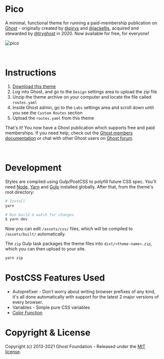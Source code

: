 # Pico

A minimal, functional theme for running a paid-membership publication on [Ghost](https://ghost.org) - originally created by [@pjrvs](https://github.com/pjrvs) and [@jackellis](https://github.com/jackellis), acquired and stewarded by [@tryghost](https://github.com/tryghost) in 2020. Now available for free, for everyone!

![pico](https://user-images.githubusercontent.com/120485/70646878-67b93400-1c7a-11ea-9722-64bb7ecf2d22.png)

&nbsp;


# Instructions

1. [Download this theme](https://github.com/TryGhost/Pico/archive/master.zip)
2. Log into Ghost, and go to the `Design` settings area to upload the zip file
3. Unzip the theme archive on your computer and locate the file called `routes.yaml`
4. Inside Ghost admin, go to the `Labs` settings area and scroll down until you see the `Custom Routes` section
5. Upload the `routes.yaml` from this theme

That's it! You now have a Ghost publication which supports free and paid memberships. If you need help, check out the <a href="https://ghost.org/docs/members/">Ghost members documentation</a> or chat with other Ghost users on <a href="https://forum.ghost.org">Ghost forum</a>.

&nbsp;

# Development

Styles are compiled using Gulp/PostCSS to polyfill future CSS spec. You'll need [Node](https://nodejs.org/), [Yarn](https://yarnpkg.com/) and [Gulp](https://gulpjs.com) installed globally. After that, from the theme's root directory:

```bash
# Install
yarn

# Run build & watch for changes
$ yarn dev
```

Now you can edit `/assets/css/` files, which will be compiled to `/assets/built/` automatically.

The `zip` Gulp task packages the theme files into `dist/<theme-name>.zip`, which you can then upload to your site.

```bash
yarn zip
```

# PostCSS Features Used

- Autoprefixer - Don't worry about writing browser prefixes of any kind, it's all done automatically with support for the latest 2 major versions of every browser.
- Variables - Simple pure CSS variables
- [Color Function](https://github.com/postcss/postcss-color-function)


# Copyright & License

Copyright (c) 2013-2021 Ghost Foundation - Released under the [MIT license](LICENSE).
